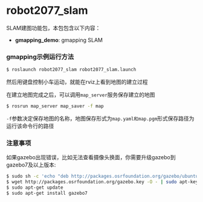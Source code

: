 # robot2077_slam

SLAM建图功能包，本包包含以下内容：

* **gmapping_demo**: gmapping SLAM

### gmapping示例运行方法

```sh
$ roslaunch robot2077_slam robot2077_slam.launch
```

然后用键盘控制小车运动，就能在rviz上看到地图的建立过程

在建立地图完成之后，可以调用`map_server`服务保存建立的地图

```sh
$ rosrun map_server map_saver -f map
```

`-f`参数决定保存地图的名称，地图保存形式为`map.yaml和map.pgm`形式保存路径为运行该命令行的路径


### 注意事项

如果gazebo出现错误，比如无法查看摄像头换面，你需要升级gazebo到gazebo7及以上版本:

```sh
$ sudo sh -c 'echo "deb http://packages.osrfoundation.org/gazebo/ubuntu-stable `lsb_release -cs` main" > /etc/apt/sources.list.d/gazebo-stable.list'
$ wget http://packages.osrfoundation.org/gazebo.key -O - | sudo apt-key add -
$ sudo apt-get update
$ sudo apt-get install gazebo7
```